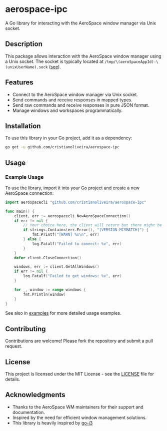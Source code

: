 # aerospace-ipc

A Go library for interacting with the AeroSpace window manager via Unix socket.

## Description

This package allows interaction with the AeroSpace window manager using a Unix socket. 
The socket is typically located at `/tmp/\(aeroSpaceAppId)-\(unixUserName).sock` ([see](https://github.com/nikitabobko/AeroSpace/blob/f12ee6c9d914f7b561ff7d5c64909882c67061cd/Sources/AppBundle/server.swift#L9)).

## Features

- Connect to the AeroSpace window manager via Unix socket.
- Send commands and receive responses in mapped types.
- Send raw commands and receive responses in pure JSON format.
- Manage windows and workspaces programmatically.

## Installation

To use this library in your Go project, add it as a dependency:

```bash
go get -u github.com/cristianoliveira/aerospace-ipc
```

## Usage

### Example Usage

To use the library, import it into your Go project and create a new AeroSpace connection:

```go
import aerospacecli "github.com/cristianoliveira/aerospace-ipc"

func main() {
    client, err := aerospacecli.NewAeroSpaceConnection()
    if err != nil {
        // Your choice here, the client will return but there might be incompatibilities
        if strings.Contains(err.Error(), "[VERSION-MISMATCH]") {
            fmt.Printf("[WARN] %s\n", err)
        } else {
            log.Fatalf("Failed to connect: %v", err)
        }
    }
    defer client.CloseConnection()

    windows, err := client.GetAllWindows()
    if err != nil {
        log.Fatalf("Failed to get windows: %v", err)
    }

    for _, window := range windows {
        fmt.Println(window)
    }
}
```

See also in [examples](examples) for more detailed usage examples.

## Contributing

Contributions are welcome! Please fork the repository and submit a pull request.

## License

This project is licensed under the MIT License - see the [LICENSE](LICENSE) file for details.

## Acknowledgments

- Thanks to the AeroSpace WM maintainers for their support and documentation.
- Inspired by the need for efficient window management solutions.
- This library is heavily inspired by [go-i3](https://github.com/i3/go-i3)
